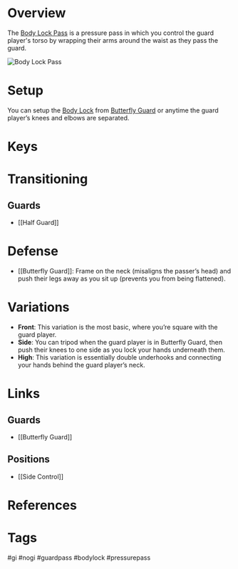 # Overview
The <u>Body Lock Pass</u> is a pressure pass in which you control the guard player's torso by wrapping their arms around the waist as they pass the guard.

![Body Lock Pass](https://www.bjjee.com/wp-content/uploads/2021/09/bodylock-pass-1.jpg)
# Setup
You can setup the <u>Body Lock</u> from [Butterfly Guard](obsidian://open?vault=Obsidian-BJJ-Notes&file=Guards%2FButterfly%20Guard) or anytime the guard player’s knees and elbows are separated.
# Keys
# Transitioning
## Guards
- [[Half Guard]]
# Defense
- [[Butterfly Guard]]: Frame on the neck (misaligns the passer’s head) and push their legs away as you sit up (prevents you from being flattened).
# Variations
- **Front**: This variation is the most basic, where you’re square with the guard player.
- **Side**: You can tripod when the guard player is in Butterfly Guard, then push their knees to one side as you lock your hands underneath them.
- **High**: This variation is essentially double underhooks and connecting your hands behind the guard player’s neck.
# Links
## Guards
- [[Butterfly Guard]]
## Positions
- [[Side Control]]
# References
# Tags
#gi #nogi #guardpass #bodylock #pressurepass 